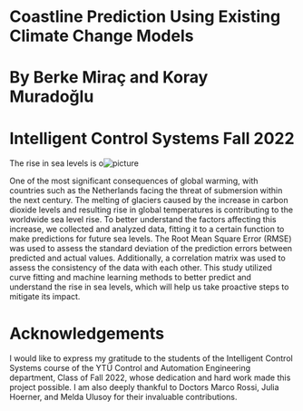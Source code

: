 # Coastline Prediction Using Existing Climate Change Models
# By Berke Miraç and Koray Muradoğlu
# Intelligent Control Systems  Fall 2022 

The rise in sea levels is o![picture](https://user-images.githubusercontent.com/132692602/236537712-884cb49a-22db-4070-b1ee-89f0b509c6da.png)

One of the most significant consequences of global warming, with countries such as the Netherlands facing the threat of submersion within the next century. The melting of glaciers caused by the increase in carbon dioxide levels and resulting rise in global temperatures is contributing to the worldwide sea level rise. To better understand the factors affecting this increase, we collected and analyzed data, fitting it to a certain function to make predictions for future sea levels. The Root Mean Square Error (RMSE) was used to assess the standard deviation of the prediction errors between predicted and actual values. Additionally, a correlation matrix was used to assess the consistency of the data with each other. This study utilized curve fitting and machine learning methods to better predict and understand the rise in sea levels, which will help us take proactive steps to mitigate its impact.

# Acknowledgements
I would like to express my gratitude to the students of the Intelligent Control Systems course of the YTÜ Control and Automation Engineering department, Class of Fall 2022, whose dedication and hard work made this project possible. I am also deeply thankful to Doctors Marco Rossi, Julia Hoerner, and Melda Ulusoy for their invaluable contributions.

